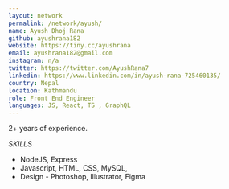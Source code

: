 ```yaml
---
layout: network
permalink: /network/ayush/
name: Ayush Dhoj Rana
github: ayushrana182
website: https://tiny.cc/ayushrana
email: ayushrana182@gmail.com
instagram: n/a
twitter: https://twitter.com/AyushRana7
linkedin: https://www.linkedin.com/in/ayush-rana-725460135/
country: Nepal
location: Kathmandu
role: Front End Engineer
languages: JS, React, TS , GraphQL
---
```


2+ years of experience.

_SKILLS_

- NodeJS, Express
- Javascript, HTML, CSS, MySQL, 
- Design - Photoshop, Illustrator, Figma

